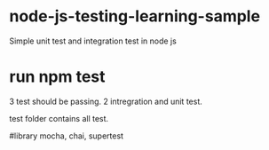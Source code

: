 # node-js-testing-learning-sample

Simple unit test and integration test in node js

# run  npm test

3 test should be passing. 2 intregration and unit test.

test folder contains all test.

#library mocha, chai, supertest
